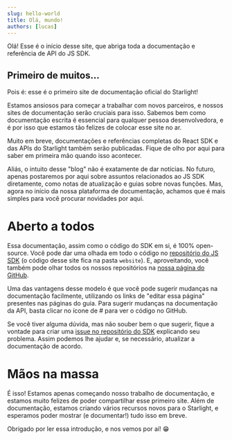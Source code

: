 ```yaml
---
slug: hello-world
title: Olá, mundo!
authors: [lucas]
---
```


Olá! Esse é o início desse site, que abriga toda a documentação e referência de API do JS SDK. 

## Primeiro de muitos...

Pois é: esse é o primeiro site de documentação oficial do Starlight!

Estamos ansiosos para começar a trabalhar com novos parceiros, e nossos sites de documentação serão cruciais para isso. 
Sabemos bem como documentação escrita é essencial para qualquer pessoa desenvolvedora, e é por isso que estamos tão 
felizes de colocar esse site no ar.

Muito em breve, documentações e referências completas do React SDK e das APIs do Starlight também serão publicadas.
Fique de olho por aqui para saber em primeira mão quando isso acontecer.

Aliás, o intuito desse "blog" não é exatamente de dar notícias. No futuro, apenas postaremos por aqui sobre assuntos
relacionados ao JS SDK diretamente, como notas de atualização e guias sobre novas funções. Mas, agora no início da
nossa plataforma de documentação, achamos que é mais simples para você procurar novidades por aqui.

# Aberto a todos

Essa documentação, assim como o código do SDK em si, é 100% open-source. Você pode dar uma olhada em todo o código
no [repositório do JS SDK](https://github.com/starlightcms/js-sdk) (o código desse site fica na pasta `website`). 
E, aproveitando, você também pode olhar todos os nossos repositórios na [nossa página do GitHub](https://github.com/starlightcms).

Uma das vantagens desse modelo é que você pode sugerir mudanças na documentação facilmente, utilizando os links de
"editar essa página" presentes nas páginas do guia. Para sugerir mudanças na documentação da API, basta clicar no ícone
de # para ver o código no GitHub.

Se você tiver alguma dúvida, mas não souber bem o que sugerir, fique a vontade para criar uma 
[issue no repositório do SDK](https://github.com/starlightcms/js-sdk/issues) explicando seu problema. Assim podemos
lhe ajudar e, se necessário, atualizar a documentação de acordo.

# Mãos na massa

É isso! Estamos apenas começando nosso trabalho de documentação, e estamos muito felizes de poder compartilhar esse
primeiro site. Além de documentação, estamos criando vários recursos novos para o Starlight, e esperamos poder mostrar
(e documentar!) tudo isso em breve.

Obrigado por ler essa introdução, e nos vemos por aí! 😁

